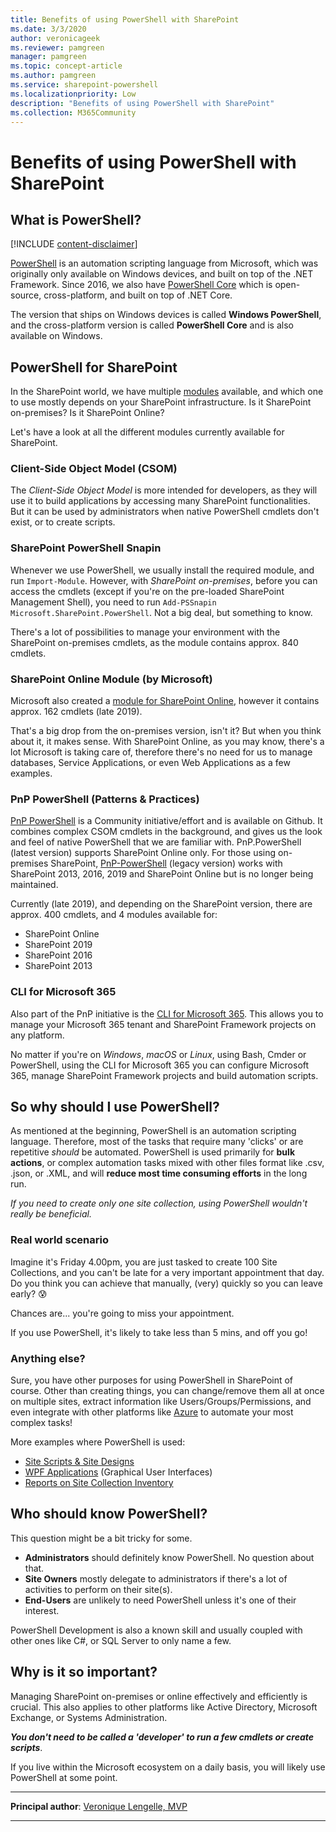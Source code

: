 ```yaml
---
title: Benefits of using PowerShell with SharePoint
ms.date: 3/3/2020
author: veronicageek
ms.reviewer: pamgreen
manager: pamgreen
ms.topic: concept-article
ms.author: pamgreen
ms.service: sharepoint-powershell
ms.localizationpriority: Low
description: "Benefits of using PowerShell with SharePoint"
ms.collection: M365Community
---
```


# Benefits of using PowerShell with SharePoint

## What is PowerShell?

[!INCLUDE [content-disclaimer](includes/content-disclaimer.md)]

[PowerShell](/windows-server/administration/windows-commands/powershell) is an automation scripting language from Microsoft, which was originally only available on Windows devices, and built on top of the .NET Framework.
Since 2016, we also have [PowerShell Core](https://github.com/PowerShell/PowerShell) which is open-source, cross-platform, and built on top of .NET Core.

The version that ships on Windows devices is called **Windows PowerShell**, and the cross-platform version is called **PowerShell Core** and is also available on Windows.

## PowerShell for SharePoint

In the SharePoint world, we have multiple [modules](/powershell/module/microsoft.powershell.core/about/about_modules) available, and which one to use mostly depends on your SharePoint infrastructure. Is it SharePoint on-premises? Is it SharePoint Online?

Let's have a look at all the different modules currently available for SharePoint.

### Client-Side Object Model (CSOM)

The _Client-Side Object Model_ is more intended for developers, as they will use it to build applications by accessing many SharePoint functionalities. But it can be used by administrators when native PowerShell cmdlets don't exist, or to create scripts.

### SharePoint PowerShell Snapin

Whenever we use PowerShell, we usually install the required module, and run ```Import-Module```. However, with _SharePoint on-premises_, before you can access the cmdlets (except if you're on the pre-loaded SharePoint Management Shell), you need to run ```Add-PSSnapin Microsoft.SharePoint.PowerShell```. Not a big deal, but something to know.

There's a lot of possibilities to manage your environment with the SharePoint on-premises cmdlets, as the module contains approx. 840 cmdlets.

### SharePoint Online Module (by Microsoft)

Microsoft also created a [module for SharePoint Online](https://www.microsoft.com/download/details.aspx?id=35588), however it contains approx. 162 cmdlets (late 2019).

That's a big drop from the on-premises version, isn't it? But when you think about it, it makes sense. With SharePoint Online, as you may know, there's a lot Microsoft is taking care of, therefore there's no need for us to manage databases, Service Applications, or even Web Applications as a few examples.

### PnP PowerShell (Patterns & Practices)

[PnP PowerShell](https://github.com/pnp/powershell) is a Community initiative/effort and is available on Github.
It combines complex CSOM cmdlets in the background, and gives us the look and feel of native PowerShell that we are familiar with. PnP.PowerShell (latest version) supports SharePoint Online only. For those using on-premises SharePoint, [PnP-PowerShell](https://github.com/pnp/PnP-PowerShell) (legacy version) works with SharePoint 2013, 2016, 2019 and SharePoint Online but is no longer being maintained.

Currently (late 2019), and depending on the SharePoint version, there are approx. 400 cmdlets, and 4 modules available for:

- SharePoint Online
- SharePoint 2019
- SharePoint 2016
- SharePoint 2013

### CLI for Microsoft 365

Also part of the PnP initiative is the [CLI for Microsoft 365](https://pnp.github.io/cli-microsoft365/). This allows you to manage your Microsoft 365 tenant and SharePoint Framework projects on any platform.

No matter if you're on _Windows_, _macOS_ or _Linux_, using Bash, Cmder or PowerShell, using the CLI for Microsoft 365 you can configure Microsoft 365, manage SharePoint Framework projects and build automation scripts.

## So why should I use PowerShell?

As mentioned at the beginning, PowerShell is an automation scripting language. Therefore, most of the tasks that require many 'clicks' or are repetitive _should_ be automated.
PowerShell is used primarily for **bulk actions**, or complex automation tasks mixed with other files format like .csv, .json, or .XML, and will **reduce most time consuming efforts** in the long run.

_If you need to create only one site collection, using PowerShell wouldn't really be beneficial._

### Real world scenario

Imagine it's Friday 4.00pm, you are just tasked to create 100 Site Collections, and you can't be late for a very important appointment that day. Do you think you can achieve that manually, (very) quickly so you can leave early? :cold_sweat:

Chances are... you're going to miss your appointment.

If you use PowerShell, it's likely to take less than 5 mins, and off you go!

### Anything else?

Sure, you have other purposes for using PowerShell in SharePoint of course.
Other than creating things, you can change/remove them all at once on multiple sites, extract information like Users/Groups/Permissions, and even integrate with other platforms like [Azure](https://azure.microsoft.com/) to automate your most complex tasks!

More examples where PowerShell is used:

- [Site Scripts & Site Designs](/sharepoint/dev/declarative-customization/site-design-overview)
- [WPF Applications](/dotnet/framework/wpf/getting-started/) (Graphical User Interfaces)
- [Reports on Site Collection Inventory](https://veronicageek.com/2019/get-nested-folders-files-count-folder-size/)

## Who should know PowerShell?

This question might be a bit tricky for some.

- **Administrators** should definitely know PowerShell. No question about that.
- **Site Owners** mostly delegate to administrators if there's a lot of activities to perform on their site(s).
- **End-Users** are unlikely to need PowerShell unless it's one of their interest.

PowerShell Development is also a known skill and usually coupled with other ones like C#, or SQL Server to only name a few.

## Why is it so important?

Managing SharePoint on-premises or online effectively and efficiently is crucial. This also applies to other platforms like Active Directory, Microsoft Exchange, or Systems Administration.

**_You don't need to be called a 'developer' to run a few cmdlets or create scripts_**.

If you live within the Microsoft ecosystem on a daily basis, you will likely use PowerShell at some point.

---

**Principal author**: [Veronique Lengelle, MVP](https://www.linkedin.com/in/veronique-lengelle-48a71b31)

---
